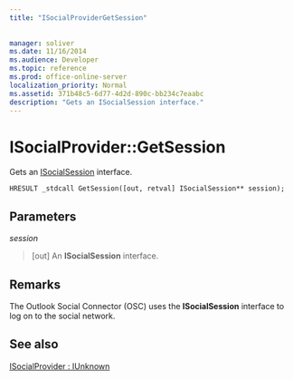 ```yaml
---
title: "ISocialProviderGetSession"
 
 
manager: soliver
ms.date: 11/16/2014
ms.audience: Developer
ms.topic: reference
ms.prod: office-online-server
localization_priority: Normal
ms.assetid: 371b48c5-6d77-4d2d-890c-bb234c7eaabc
description: "Gets an ISocialSession interface."
---
```


# ISocialProvider::GetSession

Gets an [ISocialSession](isocialsessioniunknown.md) interface. 
  
```
HRESULT _stdcall GetSession([out, retval] ISocialSession** session);
```

## Parameters

 _session_
  
> [out] An **ISocialSession** interface. 
    
## Remarks

The Outlook Social Connector (OSC) uses the **ISocialSession** interface to log on to the social network. 
  
## See also



[ISocialProvider : IUnknown](isocialprovideriunknown.md)

